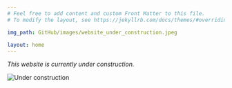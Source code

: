 ```yaml
---
# Feel free to add content and custom Front Matter to this file.
# To modify the layout, see https://jekyllrb.com/docs/themes/#overriding-theme-defaults

img_path: GitHub/images/website_under_construction.jpeg

layout: home
---
```


*This website is currently under construction.*

![Under construction]( {{page.img_path}} )
